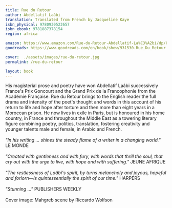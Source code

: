 ```yaml
---
title: Rue du Retour
author: Abdellatif Laâbi
translation: Translated from French by Jacqueline Kaye 
isbn_physical: 9780930523657 
isbn_ebook: 9781887378154
region: africa

amazon: https://www.amazon.com/Rue-du-Retour-Abdellatif-La%C3%A2bi/dp/0930523652/ref=tmm_pap_swatch_0?_encoding=UTF8&qid=1573244769&sr=8-1
goodreads: https://www.goodreads.com/en/book/show/931530.Rue_Du_Retour

cover:  ./assets/images/rue-du-retour.jpg
permalink: /rue-du-retour

layout: book
---
```

His magisterial prose and poetry have won Abdellatif Laâbi successively France's Prix Goncourt and the Grand Prix de la Francophonie from the Académie Française. Rue du Retour brings to the English reader the full drama and intensity of the poet's thought and words in this account of his return to life and hope after torture and then more than eight years in a Moroccan prison. He now lives in exile in Paris, but is honoured in his home country, in France and throughout the Middle East as a towering literary figure combining poetry, politics, translation, fostering creativity and younger talents male and female, in Arabic and French.
<br><br>
*"In his writing ... shines the steady flame of a writer in a changing world."* LE MONDE
<br><br>
*"Created with gentleness and with fury, with words that thrill the soul, that cry out with the urge to live, with hope and with suffering."* JEUNE AFRIQUE
<br><br>
*"The restlessness of Laâbi's spirit, by turns melancholy and joyous, hopeful and forlorn—is quintessentially the spirit of our time."* HARPERS
<br><br>
*"Stunning ..."* PUBLISHERS WEEKLY
<br><br>
Cover image: Mahgreb scene by Riccardo Wolfson
